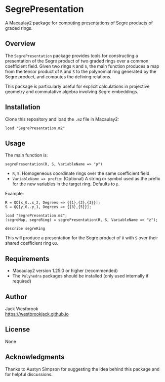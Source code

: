 SegrePresentation
=================

A Macaulay2 package for computing presentations of Segre products of graded rings.

Overview
--------

The `SegrePresentation` package provides tools for constructing a presentation of the Segre product
of two graded rings over a common coefficient field. Given two rings `R` and `S`, the main function
produces a map from the tensor product of `R` and `S` to the polynomial ring generated by the Segre
product, and computes the defining relations.

This package is particularly useful for explicit calculations in projective geometry and commutative
algebra involving Segre embeddings.

Installation
------------

Clone this repository and load the `.m2` file in Macaulay2:

    load "SegrePresentation.m2"

Usage
-----

The main function is:

    segrePresentation(R, S, VariableName => "p")

- `R`, `S`: Homogeneous coordinate rings over the same coefficient field.
- `VariableName => prefix`: (Optional) A string or symbol used as the prefix for the new variables
  in the target ring. Defaults to `p`.

Example:

    R = QQ[x_0..x_2, Degrees => {{1},{2},{3}}];
    S = QQ[y_0..y_1, Degrees => {{3},{5}}];

    load "SegrePresentation.m2";
    (segreMap, segreRing) = segrePresentation(R, S, VariableName => "z");

    describe segreRing

This will produce a presentation for the Segre product of `R` with `S` over their shared coefficient ring `QQ`.

Requirements
------------

- Macaulay2 version 1.25.0 or higher (recommended)
- The `Polyhedra` packages should be installed (only used internally if required)

Author
------

Jack Westbrook  
https://westbrookjack.github.io

License
-------

None

Acknowledgments
------

Thanks to Austyn Simpson for suggesting the idea behind this package and for helpful discussions.
